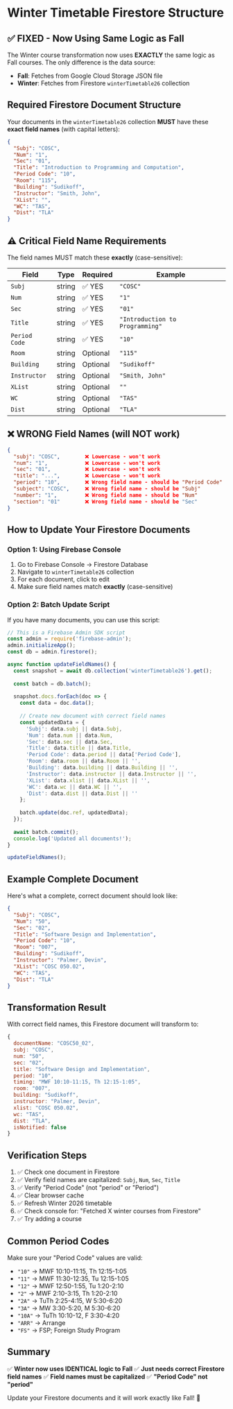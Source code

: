 # Winter Timetable Firestore Structure

## ✅ FIXED - Now Using Same Logic as Fall

The Winter course transformation now uses **EXACTLY** the same logic as Fall courses. The only difference is the data source:

- **Fall**: Fetches from Google Cloud Storage JSON file
- **Winter**: Fetches from Firestore `winterTimetable26` collection

## Required Firestore Document Structure

Your documents in the `winterTimetable26` collection **MUST** have these **exact field names** (with capital letters):

```json
{
  "Subj": "COSC",
  "Num": "1",
  "Sec": "01",
  "Title": "Introduction to Programming and Computation",
  "Period Code": "10",
  "Room": "115",
  "Building": "Sudikoff",
  "Instructor": "Smith, John",
  "XList": "",
  "WC": "TAS",
  "Dist": "TLA"
}
```

## ⚠️ Critical Field Name Requirements

The field names MUST match these **exactly** (case-sensitive):

| Field | Type | Required | Example |
|-------|------|----------|---------|
| `Subj` | string | ✅ YES | `"COSC"` |
| `Num` | string | ✅ YES | `"1"` |
| `Sec` | string | ✅ YES | `"01"` |
| `Title` | string | ✅ YES | `"Introduction to Programming"` |
| `Period Code` | string | ✅ YES | `"10"` |
| `Room` | string | Optional | `"115"` |
| `Building` | string | Optional | `"Sudikoff"` |
| `Instructor` | string | Optional | `"Smith, John"` |
| `XList` | string | Optional | `""` |
| `WC` | string | Optional | `"TAS"` |
| `Dist` | string | Optional | `"TLA"` |

## ❌ WRONG Field Names (will NOT work)

```json
{
  "subj": "COSC",        ❌ Lowercase - won't work
  "num": "1",            ❌ Lowercase - won't work  
  "sec": "01",           ❌ Lowercase - won't work
  "title": "...",        ❌ Lowercase - won't work
  "period": "10",        ❌ Wrong field name - should be "Period Code"
  "subject": "COSC",     ❌ Wrong field name - should be "Subj"
  "number": "1",         ❌ Wrong field name - should be "Num"
  "section": "01"        ❌ Wrong field name - should be "Sec"
}
```

## How to Update Your Firestore Documents

### Option 1: Using Firebase Console

1. Go to Firebase Console → Firestore Database
2. Navigate to `winterTimetable26` collection
3. For each document, click to edit
4. Make sure field names match **exactly** (case-sensitive)

### Option 2: Batch Update Script

If you have many documents, you can use this script:

```javascript
// This is a Firebase Admin SDK script
const admin = require('firebase-admin');
admin.initializeApp();
const db = admin.firestore();

async function updateFieldNames() {
  const snapshot = await db.collection('winterTimetable26').get();
  
  const batch = db.batch();
  
  snapshot.docs.forEach(doc => {
    const data = doc.data();
    
    // Create new document with correct field names
    const updatedData = {
      'Subj': data.subj || data.Subj,
      'Num': data.num || data.Num,
      'Sec': data.sec || data.Sec,
      'Title': data.title || data.Title,
      'Period Code': data.period || data['Period Code'],
      'Room': data.room || data.Room || '',
      'Building': data.building || data.Building || '',
      'Instructor': data.instructor || data.Instructor || '',
      'XList': data.xlist || data.XList || '',
      'WC': data.wc || data.WC || '',
      'Dist': data.dist || data.Dist || ''
    };
    
    batch.update(doc.ref, updatedData);
  });
  
  await batch.commit();
  console.log('Updated all documents!');
}

updateFieldNames();
```

## Example Complete Document

Here's what a complete, correct document should look like:

```json
{
  "Subj": "COSC",
  "Num": "50",
  "Sec": "02",
  "Title": "Software Design and Implementation",
  "Period Code": "10",
  "Room": "007",
  "Building": "Sudikoff",
  "Instructor": "Palmer, Devin",
  "XList": "COSC 050.02",
  "WC": "TAS",
  "Dist": "TLA"
}
```

## Transformation Result

With correct field names, this Firestore document will transform to:

```javascript
{
  documentName: "COSC50_02",
  subj: "COSC",
  num: "50", 
  sec: "02",
  title: "Software Design and Implementation",
  period: "10",
  timing: "MWF 10:10-11:15, Th 12:15-1:05",
  room: "007",
  building: "Sudikoff",
  instructor: "Palmer, Devin",
  xlist: "COSC 050.02",
  wc: "TAS",
  dist: "TLA",
  isNotified: false
}
```

## Verification Steps

1. ✅ Check one document in Firestore
2. ✅ Verify field names are capitalized: `Subj`, `Num`, `Sec`, `Title`
3. ✅ Verify "Period Code" (not "period" or "Period")
4. ✅ Clear browser cache
5. ✅ Refresh Winter 2026 timetable
6. ✅ Check console for: "Fetched X winter courses from Firestore"
7. ✅ Try adding a course

## Common Period Codes

Make sure your "Period Code" values are valid:

- `"10"` → MWF 10:10-11:15, Th 12:15-1:05
- `"11"` → MWF 11:30-12:35, Tu 12:15-1:05
- `"12"` → MWF 12:50-1:55, Tu 1:20-2:10
- `"2"` → MWF 2:10-3:15, Th 1:20-2:10
- `"2A"` → TuTh 2:25-4:15, W 5:30-6:20
- `"3A"` → MW 3:30-5:20, M 5:30-6:20
- `"10A"` → TuTh 10:10-12, F 3:30-4:20
- `"ARR"` → Arrange
- `"FS"` → FSP; Foreign Study Program

## Summary

✅ **Winter now uses IDENTICAL logic to Fall**
✅ **Just needs correct Firestore field names**
✅ **Field names must be capitalized**
✅ **"Period Code" not "period"**

Update your Firestore documents and it will work exactly like Fall! 🎉

